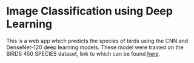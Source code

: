 # Image Classification using Deep Learning

This is a web app which predicts the species of birds using the CNN and DenseNet-120 deep learning models. These model were trained on the BIRDS 450 SPECIES dataset, link to which can be found [here](https://www.kaggle.com/datasets/gpiosenka/100-bird-species).
